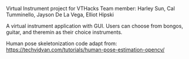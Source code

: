 Virtual Instrument project for VTHacks
Team member: Harley Sun, Cal Tumminello, Jayson De La Vega, Elliot Hipski

A virtual instrument application with GUI. Users can choose from bongos, guitar, and theremin as their choice instruments.

Human pose skeletonization code adapt from: https://techvidvan.com/tutorials/human-pose-estimation-opencv/
